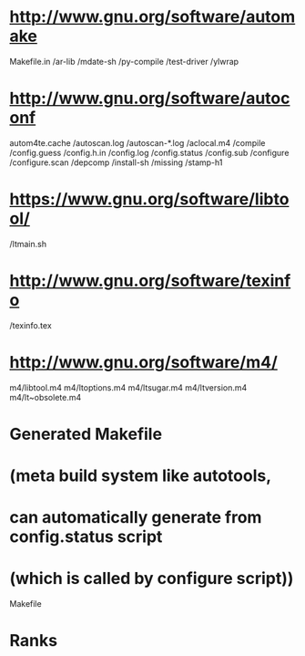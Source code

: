 # http://www.gnu.org/software/automake

Makefile.in
/ar-lib
/mdate-sh
/py-compile
/test-driver
/ylwrap

# http://www.gnu.org/software/autoconf

autom4te.cache
/autoscan.log
/autoscan-*.log
/aclocal.m4
/compile
/config.guess
/config.h.in
/config.log
/config.status
/config.sub
/configure
/configure.scan
/depcomp
/install-sh
/missing
/stamp-h1

# https://www.gnu.org/software/libtool/

/ltmain.sh

# http://www.gnu.org/software/texinfo

/texinfo.tex

# http://www.gnu.org/software/m4/

m4/libtool.m4
m4/ltoptions.m4
m4/ltsugar.m4
m4/ltversion.m4
m4/lt~obsolete.m4

# Generated Makefile 
# (meta build system like autotools, 
# can automatically generate from config.status script
# (which is called by configure script))
Makefile
# Ranks
